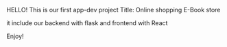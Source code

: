 HELLO!
This is our first app-dev project
Title: Online shopping E-Book store

it include our backend with flask and frontend with React

Enjoy!
